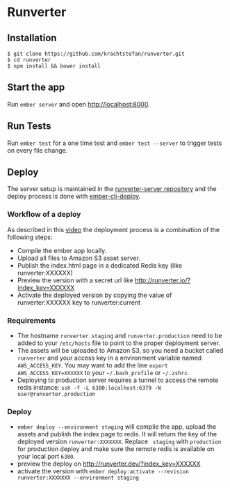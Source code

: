 
# Runverter

## Installation

```
$ git clone https://github.com/krachtstefan/runverter.git
$ cd runverter
$ npm install && bower install
```

## Start the app

Run `ember server` and open [http://localhost:8000](http://localhost:8000).

## Run Tests

Run `ember test` for a one time test and `ember test --server` to trigger tests on every file change.

## Deploy

The server setup is maintained in the [runverter-server repository](https://github.com/krachtstefan/runverter-server) and the deploy process is done with [ember-cli-deploy](https://github.com/ember-cli/ember-cli-deploy).

### Workflow of a deploy

As described in this [video](https://youtu.be/MT0LKcVh6Rw) the deployment process is a combination of the following steps:

- Compile the ember app locally.
- Upload all files to Amazon S3 asset server.
- Publish the index.html page in a dedicated Redis key (like runverter:XXXXXX)
- Preview the version with a secret url like http://runverter.io/?index_key=XXXXXX
- Activate the deployed version by copying the value of runverter:XXXXXX key to runverter:current

### Requirements

- The hostname ```runverter.staging```  and ```runverter.production``` need to be added to your ```/etc/hosts``` file to point to the proper deployment server.
- The assets will be uploaded to Amazon S3, so you need a bucket called ```runverter``` and your access key in a environment variable named ```AWS_ACCESS_KEY```. You may want to add the line ```export AWS_ACCESS_KEY=XXXXXX``` to your ```~/.bash_profile``` or ```~/.zshrc```.
- Deploying to production server requires a tunnel to access the remote redis instance: ```ssh -f -L 6380:localhost:6379 -N user@runverter.production```

### Deploy

- ```ember deploy --environment staging``` will compile the app, upload the assets and publish the index page to redis. It will return the key of the deployed version ```runverter:XXXXXXX```. Replace ``` staging```  with ```production``` for production deploy and make sure the remote redis is available on your local port ```6380```.
- preview the deploy on http://runverter.dev/?index_key=XXXXXX
- activate the version with ```ember deploy:activate --revision runverter:XXXXXXX --environment staging```
